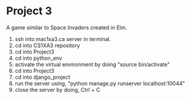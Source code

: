 # Project 3

A game similar to Space Invaders created in Elm.

1. ssh into mac1xa3.ca server in terminal.
2. cd into CS1XA3 repository
3. cd into Project3
4. cd into python_env
5. activate the virtual environment by doing "source bin/activate"
6. cd into Project3
7. cd into django_project
8. run the server using, "python manage.py runserver localhost:10044"
9. close the server by doing, Ctrl + C
